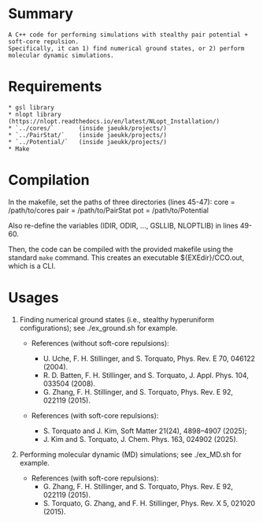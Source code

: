 # Summary
    A C++ code for performing simulations with stealthy pair potential + soft-core repulsion.
    Specifically, it can 1) find numerical ground states, or 2) perform molecular dynamic simulations.

# Requirements
    * gsl library
    * nlopt library (https://nlopt.readthedocs.io/en/latest/NLopt_Installation/)
    * `../cores/`       (inside jaeukk/projects/)  
    * `../PairStat/`    (inside jaeukk/projects/)  
    * `../Potential/`   (inside jaeukk/projects/)  
    * Make

# Compilation
In the makefile, set the paths of three directories (lines 45-47): 
core = /path/to/cores
pair = /path/to/PairStat
pot = /path/to/Potential

Also re-define the variables (IDIR, ODIR, ..., GSLLIB, NLOPTLIB) in lines 49-60.

Then, the code can be compiled with the provided makefile using the standard `make` command.
This creates an executable ${EXEdir}/CCO.out, which is a CLI.

# Usages
1. Finding numerical ground states (i.e., stealthy hyperuniform configurations); see ./ex_ground.sh for example.

    * References (without soft-core repulsions):
        - U. Uche, F. H. Stillinger, and S. Torquato, Phys. Rev. E 70, 046122 (2004).
        - R. D. Batten, F. H. Stillinger, and S. Torquato, J. Appl. Phys. 104, 033504 (2008).
        - G. Zhang, F. H. Stillinger, and S. Torquato, Phys. Rev. E 92, 022119 (2015). 

    * References (with soft-core repulsions):
        - S. Torquato and J. Kim, Soft Matter 21(24), 4898–4907 (2025);
        - J. Kim and S. Torquato, J. Chem. Phys. 163, 024902 (2025).


2. Performing molecular dynamic (MD) simulations; see ./ex_MD.sh for example.
    * References (with soft-core repulsions):
        - G. Zhang, F. H. Stillinger, and S. Torquato, Phys. Rev. E 92, 022119 (2015). 
        - S. Torquato, G. Zhang, and F. H. Stillinger, Phys. Rev. X 5, 021020 (2015). 



